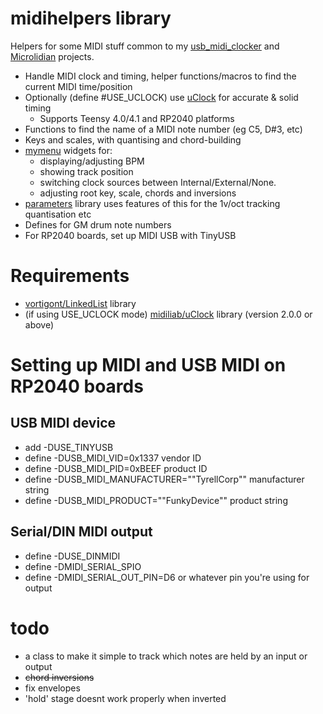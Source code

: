 # midihelpers library

Helpers for some MIDI stuff common to my [usb_midi_clocker](https://github.com/doctea/usb_midi_clock) and [Microlidian](https://github.com/doctea/Microlidian) projects.

- Handle MIDI clock and timing, helper functions/macros to find the current MIDI time/position
- Optionally (define #USE_UCLOCK) use [uClock](https://github.com/midilab/uClock) for accurate & solid timing
  - Supports Teensy 4.0/4.1 and RP2040 platforms
- Functions to find the name of a MIDI note number (eg C5, D#3, etc)
- Keys and scales, with quantising and chord-building
- [mymenu](https://github.com/doctea/mymenu) widgets for:
  - displaying/adjusting BPM
  - showing track position
  - switching clock sources between Internal/External/None.
  - adjusting root key, scale, chords and inversions
- [parameters](https://github.com/doctea/parameters) library uses features of this for the 1v/oct tracking quantisation etc
- Defines for GM drum note numbers
- For RP2040 boards, set up MIDI USB with TinyUSB

# Requirements

- [vortigont/LinkedList](https://github.com/vortigont/LinkedList) library
- (if using USE_UCLOCK mode) [midiliab/uClock](https://github.com/midilab/uClock) library (version 2.0.0 or above)

# Setting up MIDI and USB MIDI on RP2040 boards

## USB MIDI device

- add -DUSE_TINYUSB
- define -DUSB_MIDI_VID=0x1337 vendor ID
- define -DUSB_MIDI_PID=0xBEEF product ID
- define -DUSB_MIDI_MANUFACTURER="\"TyrellCorp\"" manufacturer string
- define -DUSB_MIDI_PRODUCT="\"FunkyDevice\"" product string

## Serial/DIN MIDI output

- define -DUSE_DINMIDI
- define -DMIDI_SERIAL_SPIO
- define -DMIDI_SERIAL_OUT_PIN=D6 or whatever pin you're using for output

# todo

- a class to make it simple to track which notes are held by an input or output
- ~~chord inversions~~
- fix envelopes
 - 'hold' stage doesnt work properly when inverted

